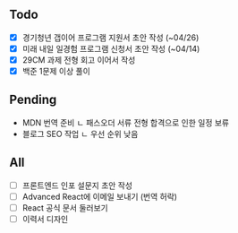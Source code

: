 ## Todo
- [x] 경기청년 갭이어 프로그램 지원서 초안 작성 (~04/26)
- [x] 미래 내일 일경험 프로그램 신청서 초안 작성 (~04/14)
- [x] 29CM 과제 전형 회고 이어서 작성
- [x] 백준 1문제 이상 풀이

## Pending
- MDN 번역 준비 
	ㄴ 패스오더 서류 전형 합격으로 인한 일정 보류
- 블로그 SEO 작업
	ㄴ 우선 순위 낮음

## All
- [ ] 프론트엔드 인포 설문지 초안 작성
- [ ] Advanced React에 이메일 보내기 (번역 허락)
- [ ] React 공식 문서 둘러보기
- [ ] 이력서 디자인